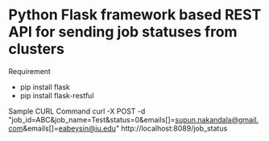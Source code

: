 Python Flask framework based REST API for sending job statuses from clusters
============================================================================

Requirement
* pip install flask
* pip install flask-restful

Sample CURL Command
curl -X POST -d "job_id=ABC&job_name=Test&status=0&emails[]=supun.nakandala@gmail.com&emails[]=eabeysin@iu.edu" http://localhost:8089/job_status